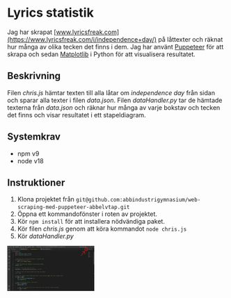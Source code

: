 # Lyrics statistik

Jag har skrapat [www.lyricsfreak.com](https://www.lyricsfreak.com/i/independence+day/) på låttexter och räknat hur många av olika tecken det finns i dem. Jag har använt [Puppeteer](https://pptr.dev/) för att skrapa och sedan [Matplotlib](https://matplotlib.org/) i Python för att visualisera resultatet. 

## Beskrivning

Filen *chris.js* hämtar texten till alla låtar om *independence day* från sidan och sparar alla texter i filen *data.json*. Filen *dataHandler.py* tar de hämtade texterna från *data.json* och räknar hur många av varje bokstav och tecken det finns och visar resultatet i ett stapeldiagram.

## Systemkrav

- npm v9
- node v18

## Instruktioner

1. Klona projektet från `git@github.com:abbindustrigymnasium/web-scraping-med-puppeteer-abbelvtap.git`
2. Öppna ett kommandofönster i roten av projektet. 
3. Kör `npm install` för att installera nödvändiga paket.
4. Kör filen *chris.js* genom att köra kommandot `node chris.js`
5. Kör *dataHandler.py*

<img src="/images/intro.jpg" width="200">
<!-- ![Tux, the Linux mascot](/images/intro.jpg) -->


